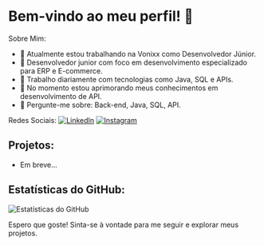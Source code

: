 # Bem-vindo ao meu perfil! 👋

Sobre Mim:

- 🔭 Atualmente estou trabalhando na Vonixx como Desenvolvedor Júnior.
- 👯 Desenvolvedor junior com foco em desenvolvimento especializado para ERP e E-commerce.
- 🤔 Trabalho diariamente com tecnologias como Java, SQL e APIs.
- 🌱 No momento estou aprimorando meus conhecimentos em desenvolvimento de API.
- 💬 Pergunte-me sobre: Back-end, Java, SQL, API.

Redes Sociais:
[![LinkedIn](https://img.shields.io/badge/LinkedIn-%230077B5.svg?&style=for-the-badge&logo=LinkedIn&logoColor=white)](https://www.linkedin.com/in/guilherme-braga-38b3871a2/)
[![Instagram](https://img.shields.io/badge/Instagram-%23E4405F.svg?&style=for-the-badge&logo=Instagram&logoColor=white)](https://www.instagram.com/guibragc?igsh=OGQ5ZDc2ODk2ZA%3D%3D&utm_source=qr) 



## Projetos:

- Em breve...

## Estatísticas do GitHub:

![Estatísticas do GitHub](https://github-readme-stats.vercel.app/api?Guilhermebragac%C3%A1rio&show_icons=true&theme=dark)

Espero que goste! Sinta-se à vontade para me seguir e explorar meus projetos.



